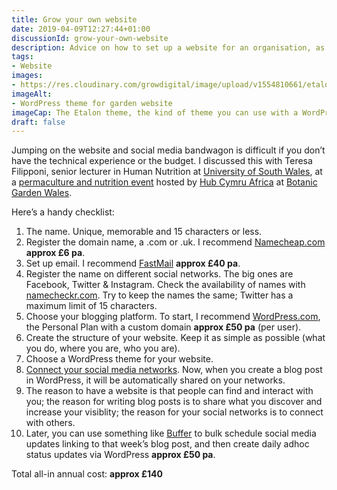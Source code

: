 ```yaml
---
title: Grow your own website
date: 2019-04-09T12:27:44+01:00
discussionId: grow-your-own-website
description: Advice on how to set up a website for an organisation, as promised to Teresa Filipponi at the Hub Cymru Africa permaculture event at Botanic Garden Wales! 
tags: 
- Website
images: 
- https://res.cloudinary.com/growdigital/image/upload/v1554810661/etalon-gardener-wordpress-theme.jpg
imageAlt: 
- WordPress theme for garden website
imageCap: The Etalon theme, the kind of theme you can use with a WordPress.com website
draft: false
---
```


Jumping on the website and social media bandwagon is difficult if you don’t have the technical experience or the budget. I discussed this with Teresa Filipponi, senior lecturer in Human Nutrition at [University of South Wales](https://www.southwales.ac.uk), at a [permaculture and nutrition event](https://www.eventbrite.co.uk/e/permaculture-and-nutrition-in-international-development-tickets-55693953113#) hosted by [Hub Cymru Africa](http://hubcymru.org/) at [Botanic Garden Wales](https://botanicgarden.wales). 

Here’s a handy checklist:

1. The name. Unique, memorable and 15 characters or less.
2. Register the domain name, a .com or .uk. I recommend [Namecheap.com](https://www.namecheap.com/) **approx £6 pa**.
3. Set up email. I recommend [FastMail](https://www.fastmail.com/?STKI=11998805) **approx £40 pa**.
3. Register the name on different social networks. The big ones are Facebook, Twitter & Instagram. Check the availability of names with [namecheckr.com](https://www.namecheckr.com). Try to keep the names the same; Twitter has a maximum limit of 15 characters.
4. Choose your blogging platform. To start, I recommend [WordPress.com](https://wordpress.com/pricing/), the Personal Plan with a custom domain **approx £50 pa** (per user).
5. Create the structure of your website. Keep it as simple as possible (what you do, where you are, who you are).
6. Choose a WordPress theme for your website.
7. [Connect your social media networks](https://en.support.wordpress.com/publicize/). Now, when you create a blog post in WordPress, it will be automatically shared on your networks.
8. The reason to have a website is that people can find and interact with you; the reason for writing blog posts is to share what you discover and increase your visiblity; the reason for your social networks is to connect with others.
9. Later, you can use something like [Buffer](https://buffer.com/pricing) to bulk schedule social media updates linking to that week’s blog post, and then create daily adhoc status updates via WordPress **approx £50 pa**.

Total all-in annual cost: **approx £140**

